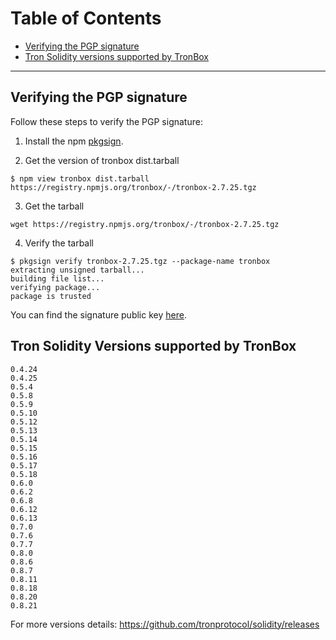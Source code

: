# Table of Contents

- [Verifying the PGP signature](https://github.com/tronprotocol/tronbox/blob/master/FURTHER_INFO.md#verifying-the-pgp-signature)
- [Tron Solidity versions supported by TronBox](https://github.com/tronprotocol/tronbox/blob/master/FURTHER_INFO.md#tron-solidity-versions-supported-by-tronbox)

---

## Verifying the PGP signature

Follow these steps to verify the PGP signature:

1. Install the npm [pkgsign](https://www.npmjs.com/package/pkgsign#installation).

2. Get the version of tronbox dist.tarball

```shell
$ npm view tronbox dist.tarball
https://registry.npmjs.org/tronbox/-/tronbox-2.7.25.tgz
```

3. Get the tarball

```shell
wget https://registry.npmjs.org/tronbox/-/tronbox-2.7.25.tgz
```

4. Verify the tarball

```shell
$ pkgsign verify tronbox-2.7.25.tgz --package-name tronbox
extracting unsigned tarball...
building file list...
verifying package...
package is trusted
```

You can find the signature public key [here](https://keybase.io/tronbox/pgp_keys.asc).

## Tron Solidity Versions supported by TronBox

```
0.4.24
0.4.25
0.5.4
0.5.8
0.5.9
0.5.10
0.5.12
0.5.13
0.5.14
0.5.15
0.5.16
0.5.17
0.5.18
0.6.0
0.6.2
0.6.8
0.6.12
0.6.13
0.7.0
0.7.6
0.7.7
0.8.0
0.8.6
0.8.7
0.8.11
0.8.18
0.8.20
0.8.21
```

For more versions details: https://github.com/tronprotocol/solidity/releases

